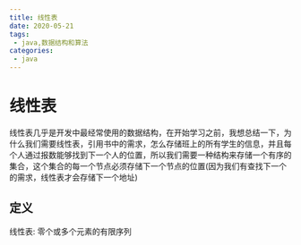 ```yaml
---
title: 线性表
date: 2020-05-21
tags:
 - java,数据结构和算法
categories:
 - java
---
```

# 线性表
线性表几乎是开发中最经常使用的数据结构，在开始学习之前，我想总结一下，为什么我们需要线性表，引用书中的需求，怎么存储班上的所有学生的信息，并且每个人通过报数能够找到下一个人的位置，所以我们需要一种结构来存储一个有序的集合，这个集合的每一个节点必须存储下一个节点的位置(因为我们有查找下一个的需求，线性表才会存储下一个地址)

## 定义

线性表: 零个或多个元素的有限序列

